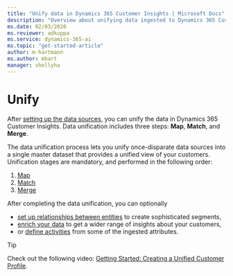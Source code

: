 ```yaml
---
title: "Unify data in Dynamics 365 Customer Insights | Microsoft Docs"
description: "Overview about unifying data ingested to Dynamics 365 Customer Insights."
ms.date: 02/03/2020
ms.reviewer: adkuppa
ms.service: dynamics-365-ai
ms.topic: "get-started-article"
author: m-hartmann
ms.author: mhart
manager: shellyha
---
```


# Unify

<!--rename file-->

After [setting up the data sources](pm-data-sources.md), you can unify the data in Dynamics 365 Customer Insights. Data unification includes three steps: **Map**, **Match**, and **Merge**.

The data unification process lets you unify once-disparate data sources into a single master dataset that provides a unified view of your customers. Unification stages are mandatory, and performed in the following order:

1. [Map](pm-map.md)
2. [Match](pm-match.md)
3. [Merge](pm-merge.md)

After completing the data unification, you can optionally

- [set up relationships between entities](pm-relationships.md) to create sophisticated segments,
- [enrich your data](pm-enrichment.md) to get a wider range of insights about your customers,
- or [define activities](pm-activities.md) from some of the ingested attributes.

> [!TIP]
> Check out the following video: [Getting Started: Creating a Unified Customer Profile](https://youtu.be/oBfGEhucAxs).
